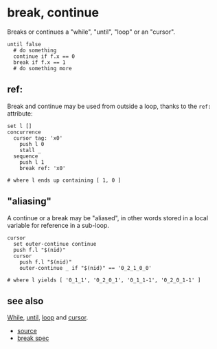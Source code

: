 
# break, continue

Breaks or continues a "while", "until", "loop" or an "cursor".

```
until false
  # do something
  continue if f.x == 0
  break if f.x == 1
  # do something more
```

## ref:

Break and continue may be used from outside a loop, thanks to the
`ref:` attribute:

```
set l []
concurrence
  cursor tag: 'x0'
    push l 0
    stall _
  sequence
    push l 1
    break ref: 'x0'

# where l ends up containing [ 1, 0 ]
```

## "aliasing"

A continue or a break may be "aliased", in other words stored in a
local variable for reference in a sub-loop.

```
cursor
  set outer-continue continue
  push f.l "$(nid)"
  cursor
    push f.l "$(nid)"
    outer-continue _ if "$(nid)" == '0_2_1_0_0'

# where l yields [ '0_1_1', '0_2_0_1', '0_1_1-1', '0_2_0_1-1' ]
```

## see also

[While](until.md), [until](until.md), [loop](loop.md) and [cursor](cursor.md).


* [source](https://github.com/floraison/flor/tree/master/lib/flor/pcore/break.rb)
* [break spec](https://github.com/floraison/flor/tree/master/spec/pcore/break_spec.rb)

